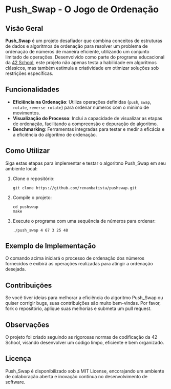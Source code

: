 # Push_Swap - O Jogo de Ordenação

## Visão Geral
**Push_Swap** é um projeto desafiador que combina conceitos de estruturas de dados e algoritmos de ordenação para resolver um problema de ordenação de números de maneira eficiente, utilizando um conjunto limitado de operações. Desenvolvido como parte do programa educacional da [42 School](https://www.42.fr/), este projeto não apenas testa a habilidade em algoritmos clássicos, mas também estimula a criatividade em otimizar soluções sob restrições específicas.

## Funcionalidades
- **Eficiência na Ordenação**: Utiliza operações definidas (`push`, `swap`, `rotate`, `reverse rotate`) para ordenar números com o mínimo de movimentos.
- **Visualização do Processo**: Inclui a capacidade de visualizar as etapas de ordenação, facilitando a compreensão e depuração do algoritmo.
- **Benchmarking**: Ferramentas integradas para testar e medir a eficácia e a eficiência do algoritmo de ordenação.

## Como Utilizar
Siga estas etapas para implementar e testar o algoritmo Push_Swap em seu ambiente local:

1. Clone o repositório:
   ```
   git clone https://github.com/renanbatista/pushswap.git
   ```
2. Compile o projeto:
   ```
   cd pushswap
   make
   ```
3. Execute o programa com uma sequência de números para ordenar:
   ```
   ./push_swap 4 67 3 25 48
   ```

## Exemplo de Implementação
O comando acima iniciará o processo de ordenação dos números fornecidos e exibirá as operações realizadas para atingir a ordenação desejada.

## Contribuições
Se você tiver ideias para melhorar a eficiência do algoritmo Push_Swap ou quiser corrigir bugs, suas contribuições são muito bem-vindas. Por favor, fork o repositório, aplique suas melhorias e submeta um pull request.

## Observações
O projeto foi criado seguindo as rigorosas normas de codificação da 42 School, visando desenvolver um código limpo, eficiente e bem organizado.

## Licença
Push_Swap é disponibilizado sob a MIT License, encorajando um ambiente de colaboração aberta e inovação contínua no desenvolvimento de software.
